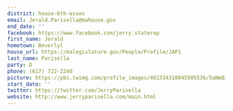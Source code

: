 ```yaml
---
district: house-6th-essex
email: Jerald.Parisella@mahouse.gov
end_date: ''
facebook: https://www.facebook.com/jerry.staterep
first_name: Jerald
hometown: Beverlyl
house_url: https://malegislature.gov/People/Profile/JAP1
last_name: Parisella
party: D
phone: (617) 722-2240
picture: https://pbs.twimg.com/profile_images/462334318845505536/5aNmOJEw_400x400.jpeg
start_date: ''
twitter: https://twitter.com/JerryParisella
website: http://www.jerryparisella.com/main.html
---
```

